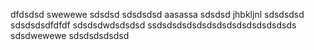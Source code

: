 dfdsdsd
swewewe
sdsdsd
sdsdsdsd
aasassa
sdsdsd
jhbkljnl
sdsdsdsd
sdsdsdsdfdfdf
sdsdsdwdsdsdsd
ssdsdsdsdsdsdsdsdsdsdsdsdsdsds
sdsdwewewe
sdsdsdsdsdsd
